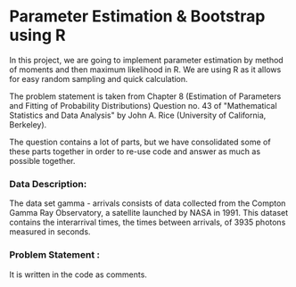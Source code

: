 # Parameter Estimation & Bootstrap using R

In this project, we are going to implement parameter estimation by method of moments and then maximum likelihood in R. We are using R as it allows for easy random sampling and quick calculation.

The problem statement is taken from Chapter 8 (Estimation of Parameters and Fitting of Probability Distributions) Question no. 43 of "Mathematical Statistics and Data Analysis" by John A. Rice (University of California, Berkeley). 

The question contains a lot of parts, but we have consolidated some of these parts together in order to re-use code and answer as much as possible together.
 

### Data Description:
The data set gamma - arrivals consists of data collected from the Compton Gamma Ray Observatory, a satellite launched by NASA in 1991. This dataset contains the interarrival times, the times between arrivals, of 3935 photons measured in seconds.


### Problem Statement : 

It is written in the code as comments.
